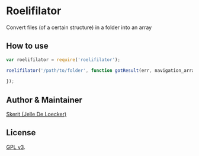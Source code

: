 # Roelifilator

Convert files (of a certain structure) in a folder into an array

## How to use

```javascript
var roelifilator = require('roelifilator');

roelifilator('/path/to/folder', function gotResult(err, navigation_array, tree) {
	
});
```

## Author & Maintainer

[Skerit (Jelle De Loecker)](https://github.com/skerit)

## License

[GPL v3](./LICENSE.md).
